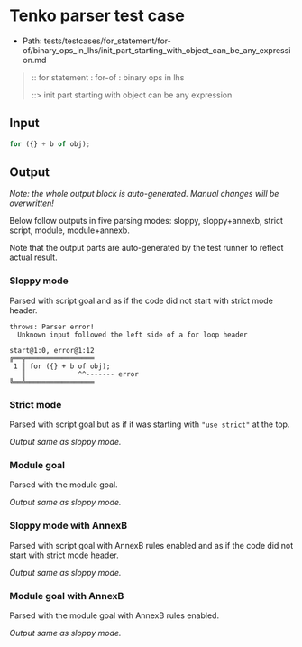 # Tenko parser test case

- Path: tests/testcases/for_statement/for-of/binary_ops_in_lhs/init_part_starting_with_object_can_be_any_expression.md

> :: for statement : for-of : binary ops in lhs
>
> ::> init part starting with object can be any expression

## Input

`````js
for ({} + b of obj);
`````

## Output

_Note: the whole output block is auto-generated. Manual changes will be overwritten!_

Below follow outputs in five parsing modes: sloppy, sloppy+annexb, strict script, module, module+annexb.

Note that the output parts are auto-generated by the test runner to reflect actual result.

### Sloppy mode

Parsed with script goal and as if the code did not start with strict mode header.

`````
throws: Parser error!
  Unknown input followed the left side of a for loop header

start@1:0, error@1:12
╔══╦═════════════════
 1 ║ for ({} + b of obj);
   ║             ^^------- error
╚══╩═════════════════

`````

### Strict mode

Parsed with script goal but as if it was starting with `"use strict"` at the top.

_Output same as sloppy mode._

### Module goal

Parsed with the module goal.

_Output same as sloppy mode._

### Sloppy mode with AnnexB

Parsed with script goal with AnnexB rules enabled and as if the code did not start with strict mode header.

_Output same as sloppy mode._

### Module goal with AnnexB

Parsed with the module goal with AnnexB rules enabled.

_Output same as sloppy mode._
